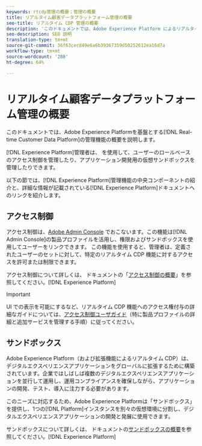 ```yaml
---
keywords: rtcdp管理の概要；管理の概要
title: リアルタイム顧客データプラットフォーム管理の概要
seo-title: リアルタイム CDP 管理の概要
description: 'このドキュメントでは、Adobe Experience Platform によるリアルタイム顧客データプロファイルの管理機能の概要を説明します。 '
seo-description: SEO 説明
translation-type: tm+mt
source-git-commit: 36f63cecd49e6a6b39367359d50252612ea16d7a
workflow-type: tm+mt
source-wordcount: '288'
ht-degree: 64%

---
```



# リアルタイム顧客データプラットフォーム管理の概要

このドキュメントでは、Adobe Experience Platformを基盤とする[!DNL Real-time Customer Data Platform]の管理機能の概要を説明します。

[!DNL Experience Platform]管理者は、 を使用して、ユーザーのロールベースのアクセス制御を管理したり、アプリケーション開発用の仮想サンドボックスを管理したりできます。

以下の節では、[!DNL Experience Platform]管理機能の中央コンポーネントの紹介と、詳細な情報が記載されている[!DNL Experience Platform]ドキュメントへのリンクを紹介します。

## アクセス制御

アクセス制御は、[Adobe Admin Console](http://adminconsole.adobe.com) でおこないます。この機能は[!DNL Admin Console]の製品プロファイルを活用し、権限およびサンドボックスを使用してユーザーをリンクできます。 この機能を使用すると、管理者は、定義されたユーザーのセットに対して、特定のリアルタイム CDP 機能に対するアクセスを許可または制限できます。

アクセス制御について詳しくは、 ドキュメントの「[アクセス制御の概要](../../access-control/home.md)」を参照してください。[!DNL Experience Platform]

>[!IMPORTANT]
>
>UI での表示を可能にするなど、リアルタイム CDP 機能へのアクセス権付与の詳細なガイドについては、[アクセス制御ユーザガイド](../../access-control/ui/overview.md)（特に製品プロファイルの詳細と追加サービスを管理する手順）に従ってください。

## サンドボックス

Adobe Experience Platform（および拡張機能によるリアルタイム CDP）は、デジタルエクスペリエンスアプリケーションをグローバルに拡張するために構築されています。企業ではしばしば複数のデジタルエクスペリエンスアプリケーションを並行して運用し、運用コンプライアンスを確保しながら、アプリケーションの開発、テスト、導入に注力する必要があります。

このニーズに対応するため、Adobe Experience Platformは「サンドボックス」を提供し、1つの[!DNL Platform]インスタンスを別々の仮想環境に分割し、デジタルエクスペリエンスアプリケーションの開発と発展に使用できます。

サンドボックスについて詳しくは、 ドキュメントの[サンドボックスの概要](../../sandboxes/home.md)を参照してください。[!DNL Experience Platform]